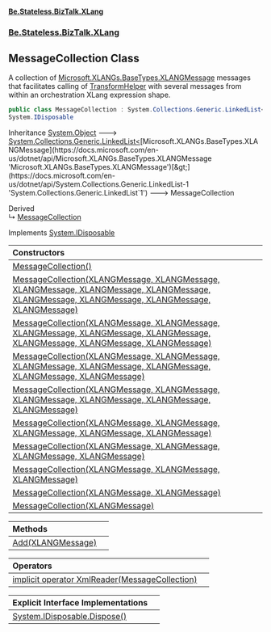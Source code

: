 #### [Be.Stateless.BizTalk.XLang](README.md 'README')
### [Be.Stateless.BizTalk.XLang](Be.Stateless.BizTalk.XLang.md 'Be.Stateless.BizTalk.XLang')

## MessageCollection Class

A collection of [Microsoft.XLANGs.BaseTypes.XLANGMessage](https://docs.microsoft.com/en-us/dotnet/api/Microsoft.XLANGs.BaseTypes.XLANGMessage 'Microsoft.XLANGs.BaseTypes.XLANGMessage') messages that facilitates calling of [TransformHelper](TransformHelper.md 'Be.Stateless.BizTalk.XLang.TransformHelper') with
several messages from within an orchestration XLang expression shape.

```csharp
public class MessageCollection : System.Collections.Generic.LinkedList<Microsoft.XLANGs.BaseTypes.XLANGMessage>,
System.IDisposable
```

Inheritance [System.Object](https://docs.microsoft.com/en-us/dotnet/api/System.Object 'System.Object') &#129106; [System.Collections.Generic.LinkedList&lt;](https://docs.microsoft.com/en-us/dotnet/api/System.Collections.Generic.LinkedList-1 'System.Collections.Generic.LinkedList`1')[Microsoft.XLANGs.BaseTypes.XLANGMessage](https://docs.microsoft.com/en-us/dotnet/api/Microsoft.XLANGs.BaseTypes.XLANGMessage 'Microsoft.XLANGs.BaseTypes.XLANGMessage')[&gt;](https://docs.microsoft.com/en-us/dotnet/api/System.Collections.Generic.LinkedList-1 'System.Collections.Generic.LinkedList`1') &#129106; MessageCollection

Derived  
&#8627; [MessageCollection](MessageCollection.md 'BizTalk.Factory.XLang.MessageCollection')

Implements [System.IDisposable](https://docs.microsoft.com/en-us/dotnet/api/System.IDisposable 'System.IDisposable')

| Constructors | |
| :--- | :--- |
| [MessageCollection()](MessageCollection.MessageCollection().md 'Be.Stateless.BizTalk.XLang.MessageCollection.MessageCollection()') | |
| [MessageCollection(XLANGMessage, XLANGMessage, XLANGMessage, XLANGMessage, XLANGMessage, XLANGMessage, XLANGMessage, XLANGMessage, XLANGMessage)](MessageCollection.MessageCollection(XLANGMessage,XLANGMessage,XLANGMessage,XLANGMessage,XLANGMessage,XLANGMessage,XLANGMessage,XLANGMessage,XLANGMessage).md 'Be.Stateless.BizTalk.XLang.MessageCollection.MessageCollection(Microsoft.XLANGs.BaseTypes.XLANGMessage, Microsoft.XLANGs.BaseTypes.XLANGMessage, Microsoft.XLANGs.BaseTypes.XLANGMessage, Microsoft.XLANGs.BaseTypes.XLANGMessage, Microsoft.XLANGs.BaseTypes.XLANGMessage, Microsoft.XLANGs.BaseTypes.XLANGMessage, Microsoft.XLANGs.BaseTypes.XLANGMessage, Microsoft.XLANGs.BaseTypes.XLANGMessage, Microsoft.XLANGs.BaseTypes.XLANGMessage)') | |
| [MessageCollection(XLANGMessage, XLANGMessage, XLANGMessage, XLANGMessage, XLANGMessage, XLANGMessage, XLANGMessage, XLANGMessage)](MessageCollection.MessageCollection(XLANGMessage,XLANGMessage,XLANGMessage,XLANGMessage,XLANGMessage,XLANGMessage,XLANGMessage,XLANGMessage).md 'Be.Stateless.BizTalk.XLang.MessageCollection.MessageCollection(Microsoft.XLANGs.BaseTypes.XLANGMessage, Microsoft.XLANGs.BaseTypes.XLANGMessage, Microsoft.XLANGs.BaseTypes.XLANGMessage, Microsoft.XLANGs.BaseTypes.XLANGMessage, Microsoft.XLANGs.BaseTypes.XLANGMessage, Microsoft.XLANGs.BaseTypes.XLANGMessage, Microsoft.XLANGs.BaseTypes.XLANGMessage, Microsoft.XLANGs.BaseTypes.XLANGMessage)') | |
| [MessageCollection(XLANGMessage, XLANGMessage, XLANGMessage, XLANGMessage, XLANGMessage, XLANGMessage, XLANGMessage)](MessageCollection.MessageCollection(XLANGMessage,XLANGMessage,XLANGMessage,XLANGMessage,XLANGMessage,XLANGMessage,XLANGMessage).md 'Be.Stateless.BizTalk.XLang.MessageCollection.MessageCollection(Microsoft.XLANGs.BaseTypes.XLANGMessage, Microsoft.XLANGs.BaseTypes.XLANGMessage, Microsoft.XLANGs.BaseTypes.XLANGMessage, Microsoft.XLANGs.BaseTypes.XLANGMessage, Microsoft.XLANGs.BaseTypes.XLANGMessage, Microsoft.XLANGs.BaseTypes.XLANGMessage, Microsoft.XLANGs.BaseTypes.XLANGMessage)') | |
| [MessageCollection(XLANGMessage, XLANGMessage, XLANGMessage, XLANGMessage, XLANGMessage, XLANGMessage)](MessageCollection.MessageCollection(XLANGMessage,XLANGMessage,XLANGMessage,XLANGMessage,XLANGMessage,XLANGMessage).md 'Be.Stateless.BizTalk.XLang.MessageCollection.MessageCollection(Microsoft.XLANGs.BaseTypes.XLANGMessage, Microsoft.XLANGs.BaseTypes.XLANGMessage, Microsoft.XLANGs.BaseTypes.XLANGMessage, Microsoft.XLANGs.BaseTypes.XLANGMessage, Microsoft.XLANGs.BaseTypes.XLANGMessage, Microsoft.XLANGs.BaseTypes.XLANGMessage)') | |
| [MessageCollection(XLANGMessage, XLANGMessage, XLANGMessage, XLANGMessage, XLANGMessage)](MessageCollection.MessageCollection(XLANGMessage,XLANGMessage,XLANGMessage,XLANGMessage,XLANGMessage).md 'Be.Stateless.BizTalk.XLang.MessageCollection.MessageCollection(Microsoft.XLANGs.BaseTypes.XLANGMessage, Microsoft.XLANGs.BaseTypes.XLANGMessage, Microsoft.XLANGs.BaseTypes.XLANGMessage, Microsoft.XLANGs.BaseTypes.XLANGMessage, Microsoft.XLANGs.BaseTypes.XLANGMessage)') | |
| [MessageCollection(XLANGMessage, XLANGMessage, XLANGMessage, XLANGMessage)](MessageCollection.MessageCollection(XLANGMessage,XLANGMessage,XLANGMessage,XLANGMessage).md 'Be.Stateless.BizTalk.XLang.MessageCollection.MessageCollection(Microsoft.XLANGs.BaseTypes.XLANGMessage, Microsoft.XLANGs.BaseTypes.XLANGMessage, Microsoft.XLANGs.BaseTypes.XLANGMessage, Microsoft.XLANGs.BaseTypes.XLANGMessage)') | |
| [MessageCollection(XLANGMessage, XLANGMessage, XLANGMessage)](MessageCollection.MessageCollection(XLANGMessage,XLANGMessage,XLANGMessage).md 'Be.Stateless.BizTalk.XLang.MessageCollection.MessageCollection(Microsoft.XLANGs.BaseTypes.XLANGMessage, Microsoft.XLANGs.BaseTypes.XLANGMessage, Microsoft.XLANGs.BaseTypes.XLANGMessage)') | |
| [MessageCollection(XLANGMessage, XLANGMessage)](MessageCollection.MessageCollection(XLANGMessage,XLANGMessage).md 'Be.Stateless.BizTalk.XLang.MessageCollection.MessageCollection(Microsoft.XLANGs.BaseTypes.XLANGMessage, Microsoft.XLANGs.BaseTypes.XLANGMessage)') | |
| [MessageCollection(XLANGMessage)](MessageCollection.MessageCollection(XLANGMessage).md 'Be.Stateless.BizTalk.XLang.MessageCollection.MessageCollection(Microsoft.XLANGs.BaseTypes.XLANGMessage)') | |

| Methods | |
| :--- | :--- |
| [Add(XLANGMessage)](MessageCollection.Add(XLANGMessage).md 'Be.Stateless.BizTalk.XLang.MessageCollection.Add(Microsoft.XLANGs.BaseTypes.XLANGMessage)') | |

| Operators | |
| :--- | :--- |
| [implicit operator XmlReader(MessageCollection)](MessageCollection.implicitoperatorXmlReader(MessageCollection).md 'Be.Stateless.BizTalk.XLang.MessageCollection.op_Implicit System.Xml.XmlReader(Be.Stateless.BizTalk.XLang.MessageCollection)') | |

| Explicit Interface Implementations | |
| :--- | :--- |
| [System.IDisposable.Dispose()](MessageCollection.System.IDisposable.Dispose().md 'Be.Stateless.BizTalk.XLang.MessageCollection.System.IDisposable.Dispose()') | |
